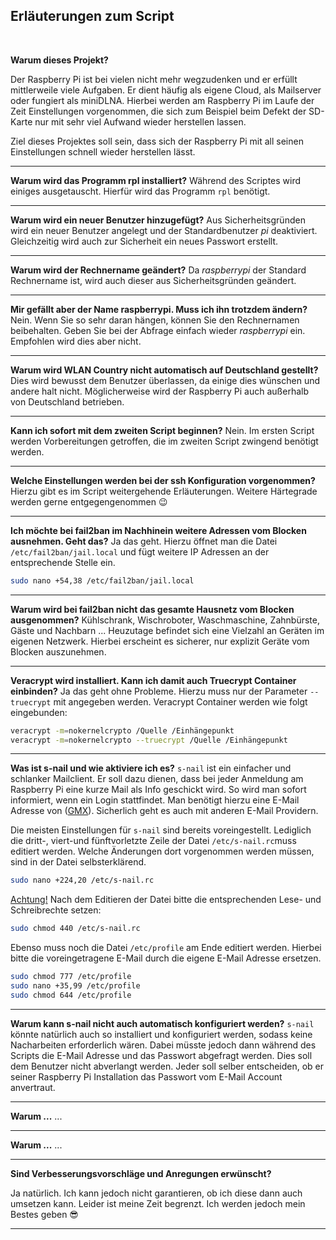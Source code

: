 ## Erläuterungen zum Script

<br>

**Warum dieses Projekt?**

Der Raspberry Pi ist bei vielen nicht mehr wegzudenken und er erfüllt mittlerweile viele Aufgaben. Er dient häufig als eigene Cloud, als Mailserver oder fungiert als miniDLNA. Hierbei werden am Raspberry Pi im Laufe der Zeit Einstellungen vorgenommen, die sich zum Beispiel beim Defekt der SD-Karte nur mit sehr viel Aufwand wieder herstellen lassen.

Ziel dieses Projektes soll sein, dass sich der Raspberry Pi mit all seinen Einstellungen schnell wieder herstellen lässt.

---
**Warum wird das Programm rpl installiert?**
Während des Scriptes wird einiges ausgetauscht. Hierfür wird das Programm `rpl` benötigt.

---
**Warum wird ein neuer Benutzer hinzugefügt?**
Aus Sicherheitsgründen wird ein neuer Benutzer angelegt und der Standardbenutzer *pi* deaktiviert. Gleichzeitig wird auch zur Sicherheit ein neues Passwort erstellt.

---
**Warum wird der Rechnername geändert?**
Da *raspberrypi* der Standard Rechnername ist, wird auch dieser aus Sicherheitsgründen geändert.

---
**Mir gefällt aber der Name raspberrypi. Muss ich ihn trotzdem ändern?**
Nein. Wenn Sie so sehr daran hängen, können Sie den Rechnernamen beibehalten. Geben Sie bei der Abfrage einfach wieder *raspberrypi* ein. Empfohlen wird dies aber nicht.

---
**Warum wird WLAN Country nicht automatisch auf Deutschland gestellt?**
Dies wird bewusst dem Benutzer überlassen, da einige dies wünschen und andere halt nicht. Möglicherweise wird der Raspberry Pi auch außerhalb von Deutschland betrieben.

---
**Kann ich sofort mit dem zweiten Script beginnen?**
Nein. Im ersten Script werden Vorbereitungen getroffen, die im zweiten Script zwingend benötigt werden.

---
**Welche Einstellungen werden bei der ssh Konfiguration vorgenommen?**
Hierzu gibt es im Script weitergehende Erläuterungen. Weitere Härtegrade werden gerne entgegengenommen :wink:

---
**Ich möchte bei fail2ban im Nachhinein weitere Adressen vom Blocken ausnehmen. Geht das?**
Ja das geht. Hierzu öffnet man die Datei ```/etc/fail2ban/jail.local``` und fügt weitere IP Adressen an der entsprechende Stelle ein.

```bash
sudo nano +54,38 /etc/fail2ban/jail.local
```

---
**Warum wird bei fail2ban nicht das gesamte Hausnetz vom Blocken ausgenommen?**
Kühlschrank, Wischroboter, Waschmaschine, Zahnbürste, Gäste und Nachbarn ...
Heuzutage befindet sich eine Vielzahl an Geräten im eigenen Netzwerk. Hierbei erscheint es sicherer, nur explizit Geräte vom Blocken auszunehmen.

---
**Veracrypt wird installiert. Kann ich damit auch Truecrypt Container einbinden?**
Ja das geht ohne Probleme. Hierzu muss nur der Parameter `--truecrypt` mit angegeben werden. Veracrypt Container werden wie folgt eingebunden:

```bash
veracrypt -m=nokernelcrypto /Quelle /Einhängepunkt
veracrypt -m=nokernelcrypto --truecrypt /Quelle /Einhängepunkt
```

---

**Was ist s-nail und wie aktiviere ich es?**
`s-nail` ist ein einfacher und schlanker Mailclient. Er soll dazu dienen, dass bei jeder Anmeldung am Raspberry Pi eine kurze Mail als Info geschickt wird. So wird man sofort informiert, wenn ein Login stattfindet. Man benötigt hierzu eine E-Mail Adresse von ([GMX](https://www.gmx.net)). Sicherlich geht es auch mit anderen E-Mail Providern.

Die meisten Einstellungen für `s-nail` sind bereits voreingestellt. Lediglich die dritt-, viert-und fünftvorletzte Zeile der Datei `/etc/s-nail.rc`muss editiert werden. Welche Änderungen dort vorgenommen werden müssen, sind in der Datei selbsterklärend.

```bash
sudo nano +224,20 /etc/s-nail.rc
```

<html><u>Achtung!</u></html> Nach dem Editieren der Datei bitte die entsprechenden Lese- und Schreibrechte setzen:

```bash
sudo chmod 440 /etc/s-nail.rc
```

Ebenso muss noch die Datei `/etc/profile` am Ende editiert werden. Hierbei bitte die voreingetragene E-Mail durch die eigene E-Mail Adresse ersetzen.

```bash
sudo chmod 777 /etc/profile
sudo nano +35,99 /etc/profile
sudo chmod 644 /etc/profile
```

---
**Warum kann s-nail nicht auch automatisch konfiguriert werden?**
`s-nail` könnte natürlich auch so installiert und konfiguriert werden, sodass keine Nacharbeiten erforderlich wären. Dabei müsste jedoch dann während des Scripts die E-Mail Adresse und das Passwort abgefragt werden. Dies soll dem Benutzer nicht abverlangt werden. Jeder soll selber entscheiden, ob er seiner Raspberry Pi Installation das Passwort vom E-Mail Account anvertraut.

---
**Warum ...**
...


---
**Warum ...**
...


---


**Sind Verbesserungsvorschläge und Anregungen erwünscht?**

Ja natürlich. Ich kann jedoch nicht garantieren, ob ich diese dann auch umsetzen kann. Leider ist meine Zeit begrenzt. Ich werden jedoch mein Bestes geben :sunglasses:

---
